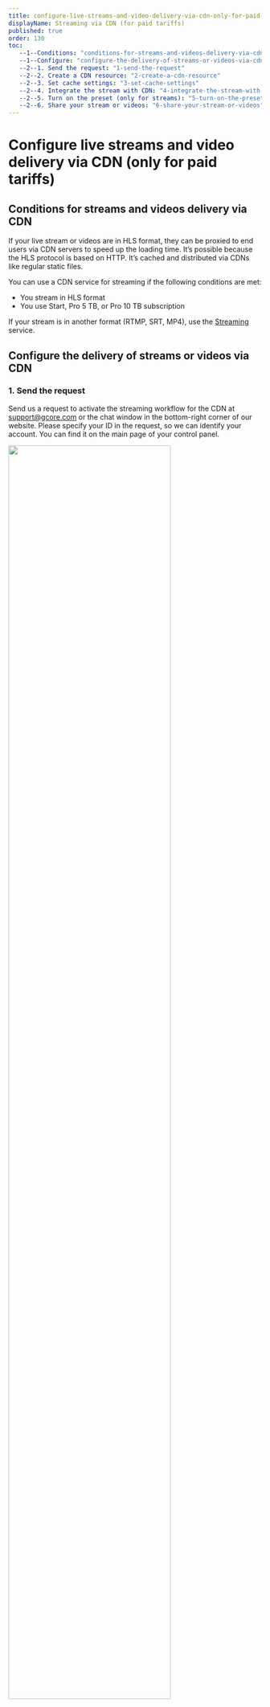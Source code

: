 ```yaml
---
title: configure-live-streams-and-video-delivery-via-cdn-only-for-paid-tariffs
displayName: Streaming via CDN (for paid tariffs)
published: true
order: 130
toc:
   --1--Conditions: "conditions-for-streams-and-videos-delivery-via-cdn"
   --1--Configure: "configure-the-delivery-of-streams-or-videos-via-cdn"
   --2--1. Send the request: "1-send-the-request"
   --2--2. Create a CDN resource: "2-create-a-cdn-resource"
   --2--3. Set cache settings: "3-set-cache-settings"
   --2--4. Integrate the stream with CDN: "4-integrate-the-stream-with-cdn"
   --2--5. Turn on the preset (only for streams): "5-turn-on-the-preset-only-for-streams" 
   --2--6. Share your stream or videos: "6-share-your-stream-or-videos"
---
```

# Configure live streams and video delivery via CDN (only for paid tariffs)
  
## Conditions for streams and videos delivery via CDN

If your live stream or videos are in HLS format, they can be proxied to end users via CDN servers to speed up the loading time. It’s possible because the HLS protocol is based on HTTP. It’s cached and distributed via CDNs like regular static files.

You can use a CDN service for streaming if the following conditions are met:

- You stream in HLS format
- You use Start, Pro 5 TB, or Pro 10 TB subscription

If your stream is in another format (RTMP, SRT, MP4), use the <a href="https://gcore.com/streaming-platform/" target="_blank">Streaming</a> service.

## Configure the delivery of streams or videos via CDN

### 1. Send the request

Send us a request to activate the streaming workflow for the CDN at [support@gcore.com](mailto:support@gcore.com) or the chat window in the bottom-right corner of our website. Please specify your ID in the request, so we can identify your account. You can find it on the main page of your control panel.

<img src="https://assets.gcore.pro/docs/cdn/cdn-resource-options/configure-live-streams-and-video-delivery-via-cdn-only-for-paid-tariffs/12947023694225.png" alt="" width="80%">

In the request, provide the following information:

- The domain of your website and company name
- The type of content you’re going to stream: Football games, educational content, series, etc.
- A sample of a typical stream URL
- The end users’ geography
- A broadcasting license if you create content yourselves or an illegal content policy if you are an intermediary (e.g., a video hosting platform).
- An email for prompt response to complaints from copyright holders and other authorities

We’ll notify you when we activate the workflow. After that, you’ll be able to configure streaming.

### 2. Create a CDN resource

Create a CDN resource according to the "<a href="https://gcore.com/docs/cdn/getting-started/create-a-cdn-resource/create-a-cdn-resource-for-only-static-files" target="_blank">Create a CDN resource for only static files</a>" guide.

### 3. Set cache settings

Set short-term cache settings for the following types of HLS video files:

- *.ts* extension. Each such file consists of small segments of the stream.
- *.m3u8* extension. Each such file consists of information about the stream and the list of video segments in order. These files are also called playlists.

Firstly, the browser requests a playlist (.m3u8) and then playback segments (.ts) in the order they’re listed in the playlist.

**Segments (.ts) should be cached for 1 minute**. This period is a bit longer than the length of each video segment. It’s necessary for end users with a slow internet connection. When they receive the playlist with the list of the segments from the CDN server, it may already be outdated, and the origin of the CDN resource may have a new playlist with current segments. So, if segments are cached for less than 1 minute, the end user’s browser sends a request to the outdated segments from the origin, and it’ll receive a 404 error because these files don’t exist.

**Playlists (.m3u8) should be cached for 1–2 seconds**. This period should be very short, so that end users don’t receive the playlist with old segments from the cache.

You can set cache settings either on your origin (in the Cache-Control HTTP header) or in the control panel.

<img src="https://assets.gcore.pro/docs/cdn/cdn-resource-options/configure-live-streams-and-video-delivery-via-cdn-only-for-paid-tariffs/11775065795729.png" alt="" width="80%">

1.  Go to the Resource settings and then the "Rules" section.
2.  Click **Create rule**.
3.  Select **Video segments template (.ts)**. A new page will open. Click **Create rule**. Repeat actions for **the Playlists template (.m3u8)**.

### 4. Integrate the stream with CDN

Change your domain address URLs from the origin to your <a href="https://gcore.com/docs/cdn/cdn-resource-options/general/create-and-set-a-custom-domain-for-the-content-delivery-via-cdn" target="_blank">CDN domain name</a>. For example, ```http://domain/playlist.m3u8`` (a stream URL from origin) → ```http://cdn.domain/playlist.m3u8``` (a stream URL from the CDN).

You can check your stream on any player that supports online HLS streaming (for example, <a href="https://www.videolan.org/" target="_blank">VLC</a>).

### 5. Turn on the preset (only for streams)

If you’re going to deliver videos (VOD), go to the next step. To reduce the load on CDN servers, turn on the Live streaming preset. It allows configuring file caching through RAM instead of through hard drives.

To do this, go to the <a href="https://cdn.gcore.com/resources/list" target="_blank">CDN resources</a> list. Click the three dots next to the resource and choose **Turn on LIVE STREAMING preset**.

<img src="https://assets.gcore.pro/docs/cdn/cdn-resource-options/configure-live-streams-and-video-delivery-via-cdn-only-for-paid-tariffs/12947072884881.png" alt="">

### 6. Share your stream or videos

Publish the updated [stream URL](#4-integrate-the-stream-with-cdn) on your website. If you expect more than 100 viewers simultaneously, we recommend you activate the <a href="https://gcore.com/docs/cdn/cdn-resource-options/general/enable-and-configure-origin-shielding" target="_blank">Origin shielding</a> option to reduce the load on your origin.